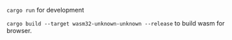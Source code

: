 `cargo run` for development

`cargo build --target wasm32-unknown-unknown --release` to build wasm for browser.